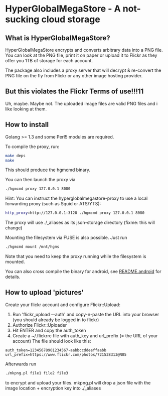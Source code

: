 HyperGlobalMegaStore - A not-sucking cloud storage
==================================================

What is HyperGlobalMegaStore?
----------------------------------------------

HyperGlobalMegaStore encrypts and converts arbitrary data into a PNG file.
You can look at the PNG file, print it on paper or upload it to Flickr as they 
offer you 1TB of storage for each account.

The package also includes a proxy server that will decrypt & re-convert the PNG 
file on the fly from Flickr or any other image hosting provider.


But this violates the Flickr Terms of use!!!11
----------------------------------------------

Uh, maybe. Maybe not. The uploaded image files are valid PNG files and i like 
looking at them.


How to install
----------------------------------------------

Golang >= 1.3 and some Perl5 modules are required.

To compile the proxy, run:

```bash
make deps
make
```

This should produce the hgmcmd binary.

You can then launch the proxy via

```bash
./hgmcmd proxy 127.0.0.1 8080
```

Hint: You can instruct the hyperglobalmegastore-proxy to use a local forwarding proxy (such as Squid or ATS/YTS):
```bash
http_proxy=http://127.0.0.1:3128 ./hgmcmd proxy 127.0.0.1 8080
```

The proxy will use ./_aliases as its json-storage directory (fixme: this will change)

Mounting the filesystem via FUSE is also possible. Just run

```bash
./hgmcmd mount /mnt/hgms
```

Note that you need to keep the proxy running while the filesystem is mounted.

You can also cross compile the binary for android, see [README.android](https://github.com/adrian-bl/hyperglobalmegastore/blob/master/README.android) for details.


How to upload 'pictures'
----------------------------------------------

Create your flickr account and configure Flickr::Upload:

1. Run 'flickr_upload --auth' and copy-n-paste the URL into your browser (you should already be logged in to flickr)
2. Authorize Flickr::Uploader
3. Hit ENTER and copy the auth_token
4. Create a ~/.flickrrc file with auth_key and url_prefix (= the URL of your account)
The file should look like this:
```
auth_token=12345678901234567-aabbccddeeffaabb
url_prefix=https://www.flickr.com/photos/721538313@N05
```


Afterwards run

```bash
./mkpng.pl file1 file2 file3
```

to encrypt and upload your files.
mkpng.pl will drop a json file with the image location + encryption key into ./_aliases
